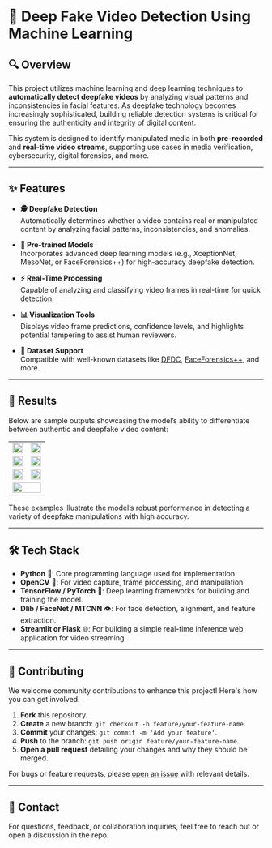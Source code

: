 # 🧠 Deep Fake Video Detection Using Machine Learning

## 🔍 Overview  
This project utilizes machine learning and deep learning techniques to **automatically detect deepfake videos** by analyzing visual patterns and inconsistencies in facial features. As deepfake technology becomes increasingly sophisticated, building reliable detection systems is critical for ensuring the authenticity and integrity of digital content.

This system is designed to identify manipulated media in both **pre-recorded** and **real-time video streams**, supporting use cases in media verification, cybersecurity, digital forensics, and more.

---

## ✨ Features

- **🕵️ Deepfake Detection**  
  Automatically determines whether a video contains real or manipulated content by analyzing facial patterns, inconsistencies, and anomalies.

- **🧠 Pre-trained Models**  
  Incorporates advanced deep learning models (e.g., XceptionNet, MesoNet, or FaceForensics++) for high-accuracy deepfake detection.

- **⚡ Real-Time Processing**  
  Capable of analyzing and classifying video frames in real-time for quick detection.

- **📊 Visualization Tools**  
  Displays video frame predictions, confidence levels, and highlights potential tampering to assist human reviewers.

- **📁 Dataset Support**  
  Compatible with well-known datasets like [DFDC](https://ai.facebook.com/datasets/dfdc), [FaceForensics++](https://github.com/ondyari/FaceForensics), and more.

---

## 🧪 Results

Below are sample outputs showcasing the model’s ability to differentiate between authentic and deepfake video content:

<table>
  <tr>
    <td><img src="https://github.com/user-attachments/assets/50355119-e102-4842-903d-b0f5ef9d75b3" width="100%"/></td>
    <td><img src="https://github.com/user-attachments/assets/12a5d355-4282-4037-8b91-7d3b24a0d209" width="100%"/></td>
  </tr>
  <tr>
    <td><img src="https://github.com/user-attachments/assets/98e4d4a1-16a3-4e55-a70b-51609b3ce095" width="100%"/></td>
    <td><img src="https://github.com/user-attachments/assets/b959fae5-bce8-4469-a339-d87102017578" width="100%"/></td>
  </tr>
  <tr>
    <td><img src="https://github.com/user-attachments/assets/1bc7fc0c-7f98-4d95-b808-d9fe4754fe17" width="100%"/></td>
    <td><img src="https://github.com/user-attachments/assets/f97ce2fe-42c9-44bd-b0dc-9f39e10cfe43" width="100%"/></td>
  </tr>
  <tr>
    <td colspan="2"><img src="https://github.com/user-attachments/assets/f6677a4e-0ee0-40e5-a082-83e7a45801fb" width="100%"/></td>
  </tr>
</table>

These examples illustrate the model’s robust performance in detecting a variety of deepfake manipulations with high accuracy.

---

## 🛠️ Tech Stack

- **Python** 🐍: Core programming language used for implementation.
- **OpenCV** 🎥: For video capture, frame processing, and manipulation.
- **TensorFlow / PyTorch** 🧠: Deep learning frameworks for building and training the model.
- **Dlib / FaceNet / MTCNN** 👁️: For face detection, alignment, and feature extraction.
- **Streamlit or Flask** 🌐: For building a simple real-time inference web application for video streaming.

---

## 🤝 Contributing

We welcome community contributions to enhance this project! Here's how you can get involved:

1. **Fork** this repository.
2. **Create** a new branch: `git checkout -b feature/your-feature-name`.
3. **Commit** your changes: `git commit -m 'Add your feature'`.
4. **Push** to the branch: `git push origin feature/your-feature-name`.
5. **Open a pull request** detailing your changes and why they should be merged.

For bugs or feature requests, please [open an issue](https://github.com/your-repo/issues) with relevant details.

---

## 📩 Contact  

For questions, feedback, or collaboration inquiries, feel free to reach out or open a discussion in the repo.
